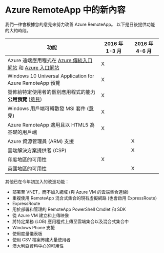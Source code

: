 <properties
    pageTitle="Azure RemoteApp 中的新內容 | Microsoft Azure"
    description="了解何時將提供 Azure RemoteApp 的新功能"
    services="remoteapp"
    documentationCenter=""
    authors="lizap"
    manager="mbaldwin" />

<tags
    ms.service="remoteapp"
    ms.workload="compute"
    ms.tgt_pltfrm="NA"
    ms.devlang="NA"
    ms.topic="article"
    ms.date="12/16/2015"
    ms.author="elizapo" />


# Azure RemoteApp 中的新內容

我們一律會根據您的意見來努力改善 Azure RemoteApp。 以下是日後提供功能的大約時段。

| 功能| 2016 年 1-3 月| 2016 年 4-6 月|
|-----------|-------|-------|
| Azure 遠端應用程式在 [Azure 傳統入口網站](http://manage.windowsazure.com) 和 [Azure 入口網站](http://portal.azure.com)| X| |
| Windows 10 Universal Application for Azure RemoteApp 預覽| X| |
| 發佈給特定使用者的個別應用程式的能力 **公用預覽** ([意見](http://feedback.azure.com/forums/247748-azure-remoteapp/suggestions/6067043-allow-the-ability-to-publish-specific-apps-to-spec))| X| |
| Windows 用戶端可轉散發 MSI 套件 ([意見](http://feedback.azure.com/forums/247748-azure-remoteapp/suggestions/6627191-client-deployment-provide-an-msi-package-to-allo))| X| |
| Azure RemoteApp 適用且以 HTML5 為基礎的用戶端| X| |
| Azure 資源管理員 (ARM) 支援| | X|
| 雲端解決方案提供者 (CSP)| | X|
| 印度地區的可用性| X| |
| 英國地區的可用性| | X|


其他已在今年初加入的改進功能：

- 部署至 VNET，而不加入網域 (與 Azure VM 的雲端集合連線)
- 重複使用 RemoteApp 混合式集合的現有虛擬網路 (也會啟用 ExpressRoute)
- ExpressRoute
- 用於部署和管理的 RemoteApp PowerShell Cmdlet 和 SDK
- 從 Azure VM 建立和上傳映像
- 將特定業務 (LOB) 應用程式上傳至雲端集合以及混合式集合中
- Windows Phone 支援
- 使用度量儀表板
- 使用 CSV 檔案佈建大量使用者
- 澳大利亞資料中心的可用性





